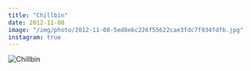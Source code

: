 ```yaml
---
title: "Chillbin"
date: 2012-11-08
image: "/img/photo/2012-11-08-5ed8ebc226f55622cae3fdc7f934fdfb.jpg"
instagram: true
---
```


![Chillbin](/img/photo/2012-11-08-5ed8ebc226f55622cae3fdc7f934fdfb.jpg)
